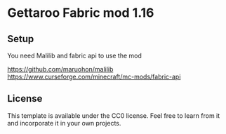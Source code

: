 # Gettaroo Fabric mod 1.16

## Setup

You need Malilib and fabric api to use the mod

https://github.com/maruohon/malilib
https://www.curseforge.com/minecraft/mc-mods/fabric-api


## License

This template is available under the CC0 license. Feel free to learn from it and incorporate it in your own projects.
